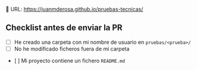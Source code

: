 🔗 URL: https://juanmderosa.github.io/pruebas-tecnicas/

## Checklist antes de enviar la PR

- [ ] He creado una carpeta con mi nombre de usuario en `pruebas/<prueba>/`
- [ ] No he modificado ficheros fuera de mi carpeta
- [ ] Mi proyecto contiene un fichero `README.md`
